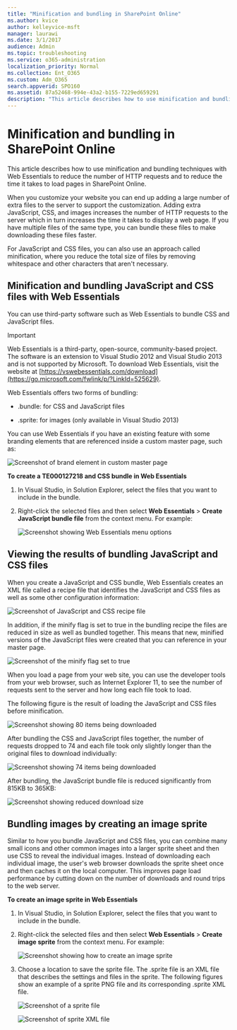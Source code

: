 ```yaml
---
title: "Minification and bundling in SharePoint Online"
ms.author: kvice
author: kelleyvice-msft
manager: laurawi
ms.date: 3/1/2017
audience: Admin
ms.topic: troubleshooting
ms.service: o365-administration
localization_priority: Normal
ms.collection: Ent_O365
ms.custom: Adm_O365
search.appverid: SPO160
ms.assetid: 87a52468-994e-43a2-b155-7229ed659291
description: "This article describes how to use minification and bundling techniques with Web Essentials to reduce the number of HTTP requests and to reduce the time it takes to load pages in SharePoint Online."
---
```


# Minification and bundling in SharePoint Online

This article describes how to use minification and bundling techniques with Web Essentials to reduce the number of HTTP requests and to reduce the time it takes to load pages in SharePoint Online.
  
When you customize your website you can end up adding a large number of extra files to the server to support the customization. Adding extra JavaScript, CSS, and images increases the number of HTTP requests to the server which in turn increases the time it takes to display a web page. If you have multiple files of the same type, you can bundle these files to make downloading these files faster.
  
For JavaScript and CSS files, you can also use an approach called minification, where you reduce the total size of files by removing whitespace and other characters that aren't necessary.
  
## Minification and bundling JavaScript and CSS files with Web Essentials

You can use third-party software such as Web Essentials to bundle CSS and JavaScript files.
  
> [!IMPORTANT]
> Web Essentials is a third-party, open-source, community-based project. The software is an extension to Visual Studio 2012 and Visual Studio 2013 and is not supported by Microsoft. To download Web Essentials, visit the website at [https://vswebessentials.com/download](https://go.microsoft.com/fwlink/p/?LinkId=525629). 
  
Web Essentials offers two forms of bundling:
  
- .bundle: for CSS and JavaScript files
    
- .sprite: for images (only available in Visual Studio 2013)
    
You can use Web Essentials if you have an existing feature with some branding elements that are referenced inside a custom master page, such as:
  
![Screenshot of brand element in custom master page](media/3a6eba36-973d-482b-8556-a9394b8ba19f.png)
  
 **To create a TE000127218 and CSS bundle in Web Essentials**
  
1. In Visual Studio, in Solution Explorer, select the files that you want to include in the bundle.
    
2. Right-click the selected files and then select **Web Essentials** \> **Create JavaScript bundle file** from the context menu. For example: 
    
    ![Screenshot showing Web Essentials menu options](media/41aac84c-4538-4f78-b454-46e651f868a3.png)
  
## Viewing the results of bundling JavaScript and CSS files

When you create a JavaScript and CSS bundle, Web Essentials creates an XML file called a recipe file that identifies the JavaScript and CSS files as well as some other configuration information: 
  
![Screenshot of JavaScript and CSS recipe file](media/7ba891f8-52d8-467b-a0f6-b062dd1137a4.png)
  
In addition, if the minify flag is set to true in the bundling recipe the files are reduced in size as well as bundled together. This means that new, minified versions of the JavaScript files were created that you can reference in your master page.
  
![Screenshot of the minify flag set to true](media/50523af2-6412-4117-ac3d-5bd26f6d562e.png)
  
When you load a page from your web site, you can use the developer tools from your web browser, such as Internet Explorer 11, to see the number of requests sent to the server and how long each file took to load.
  
The following figure is the result of loading the JavaScript and CSS files before minification.
  
![Screenshot showing 80 items being downloaded](media/e2df3912-1923-46e6-8cf2-3015a31554e1.png)
  
After bundling the CSS and JavaScript files together, the number of requests dropped to 74 and each file took only slightly longer than the original files to download individually:
  
![Screenshot showing 74 items being downloaded](media/686c4387-70e8-4a74-9d45-059f33a91184.png)
  
After bundling, the JavaScript bundle file is reduced significantly from 815KB to 365KB:
  
![Screenshot showing reduced download size](media/5e7dbd98-faff-4f68-b320-108fb252e395.png)
  
## Bundling images by creating an image sprite

Similar to how you bundle JavaScript and CSS files, you can combine many small icons and other common images into a larger sprite sheet and then use CSS to reveal the individual images. Instead of downloading each individual image, the user's web browser downloads the sprite sheet once and then caches it on the local computer. This improves page load performance by cutting down on the number of downloads and round trips to the web server.
  
 **To create an image sprite in Web Essentials**
  
1. In Visual Studio, in Solution Explorer, select the files that you want to include in the bundle.
    
2. Right-click the selected files and then select **Web Essentials** \> **Create image sprite** from the context menu. For example: 
    
    ![Screenshot showing how to create an image sprite](media/de0fe741-4ef7-4e3b-bafa-ef9f4822dac6.png)
  
3. Choose a location to save the sprite file. The .sprite file is an XML file that describes the settings and files in the sprite. The following figures show an example of a sprite PNG file and its corresponding .sprite XML file.
    
    ![Screenshot of a sprite file](media/0876bb2a-d1b9-4169-8e95-9c290d628d90.png)
  
    ![Screenshot of sprite XML file](media/d1f94776-280d-4d56-abb5-384f145d9989.png)
  

